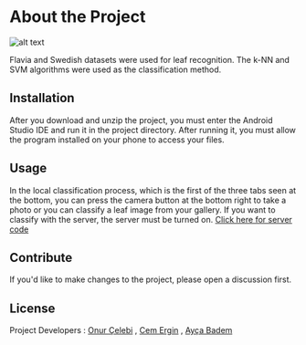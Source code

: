 # About the Project

![alt text](https://media.giphy.com/media/fYr1JsxgH6jMLEPYrS/giphy.gif
)

Flavia and Swedish datasets were used for leaf recognition. The k-NN and SVM algorithms were used as the classification method.

## Installation

After you download and unzip the project, you must enter the Android Studio IDE and run it in the project directory. After running it, you must allow the program installed on your phone to access your files.

## Usage

In the local classification process, which is the first of the three tabs seen at the bottom, you can press the camera button at the bottom right to take a photo or you can classify a leaf image from your gallery. If you want to classify with the server, the server must be turned on.
[Click here for server code](https://github.com/cem-ergin/deneme)

## Contribute
If you'd like to make changes to the project, please open a discussion first.

## License
Project Developers : [Onur Çelebi](https://github.com/onurkou)
, [Cem Ergin](https://github.com/cem-ergin)
, [Ayça Badem](https://github.com/aycabadem)
